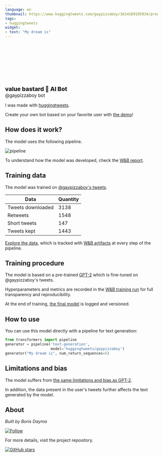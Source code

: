 ```yaml
---
language: en
thumbnail: https://www.huggingtweets.com/gaypizzaboy/1614169105934/predictions.png
tags:
- huggingtweets
widget:
- text: "My dream is"
---
```


<div>
<div style="width: 132px; height:132px; border-radius: 50%; background-size: cover; background-image: url('https://pbs.twimg.com/profile_images/1350934729525178370/VHPqhIcr_400x400.jpg')">
</div>
<div style="margin-top: 8px; font-size: 19px; font-weight: 800">value bastard 🤖 AI Bot </div>
<div style="font-size: 15px">@gaypizzaboy bot</div>
</div>

I was made with [huggingtweets](https://github.com/borisdayma/huggingtweets).

Create your own bot based on your favorite user with [the demo](https://colab.research.google.com/github/borisdayma/huggingtweets/blob/master/huggingtweets-demo.ipynb)!

## How does it work?

The model uses the following pipeline.

![pipeline](https://github.com/borisdayma/huggingtweets/blob/master/img/pipeline.png?raw=true)

To understand how the model was developed, check the [W&B report](https://app.wandb.ai/wandb/huggingtweets/reports/HuggingTweets-Train-a-model-to-generate-tweets--VmlldzoxMTY5MjI).

## Training data

The model was trained on [@gaypizzaboy's tweets](https://twitter.com/gaypizzaboy).

| Data | Quantity |
| --- | --- |
| Tweets downloaded | 3138 |
| Retweets | 1548 |
| Short tweets | 147 |
| Tweets kept | 1443 |

[Explore the data](https://wandb.ai/wandb/huggingtweets/runs/1vxwbfva/artifacts), which is tracked with [W&B artifacts](https://docs.wandb.com/artifacts) at every step of the pipeline.

## Training procedure

The model is based on a pre-trained [GPT-2](https://huggingface.co/gpt2) which is fine-tuned on @gaypizzaboy's tweets.

Hyperparameters and metrics are recorded in the [W&B training run](https://wandb.ai/wandb/huggingtweets/runs/2t6winba) for full transparency and reproducibility.

At the end of training, [the final model](https://wandb.ai/wandb/huggingtweets/runs/2t6winba/artifacts) is logged and versioned.

## How to use

You can use this model directly with a pipeline for text generation:

```python
from transformers import pipeline
generator = pipeline('text-generation',
                     model='huggingtweets/gaypizzaboy')
generator("My dream is", num_return_sequences=5)
```

## Limitations and bias

The model suffers from [the same limitations and bias as GPT-2](https://huggingface.co/gpt2#limitations-and-bias).

In addition, the data present in the user's tweets further affects the text generated by the model.

## About

*Built by Boris Dayma*

[![Follow](https://img.shields.io/twitter/follow/borisdayma?style=social)](https://twitter.com/intent/follow?screen_name=borisdayma)

For more details, visit the project repository.

[![GitHub stars](https://img.shields.io/github/stars/borisdayma/huggingtweets?style=social)](https://github.com/borisdayma/huggingtweets)
